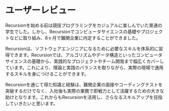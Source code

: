 # ユーザーレビュー

Recursionを始める前は競技プログラミングをカジュアルに楽しんでいた普通の学生でした。しかし、Recursionでコンピュータサイエンスの基礎やプロジェクトなどに取り組み、8ヶ月で難関企業に内定することができました。

Recursionは、ソフトウェアエンジニアになるために必要なスキルを体系的に習得できます。Recursionでは、アルゴリズムやデータ構造といったコンピュータサイエンスの基礎から、実践的なプロジェクトやチーム開発まで幅広くカバーしています。これにより、理論と実践のバランスを取りながら、実際の現場で通用するスキルを身につけることができます。

Recursionを通じて得た知識と経験は、難関企業の面接やコーディングテストを突破するだけでなく、入社後も実際の業務で即戦力として活躍するための大きな助けとなります。これからもRecursionを活用し、さらなるスキルアップを目指していきたいと思います。




